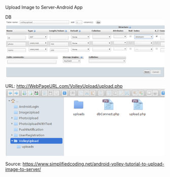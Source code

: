Upload Image to Server-Android App

DB
![](https://github.com/almkhrfich/Upload-Image-to-Server-android/blob/master/11.png)

URL:
http://WebPageURL.com/VolleyUpload/upload.php
![](https://github.com/almkhrfich/Upload-Image-to-Server-android/blob/master/1.png)

Source:
https://www.simplifiedcoding.net/android-volley-tutorial-to-upload-image-to-server/
